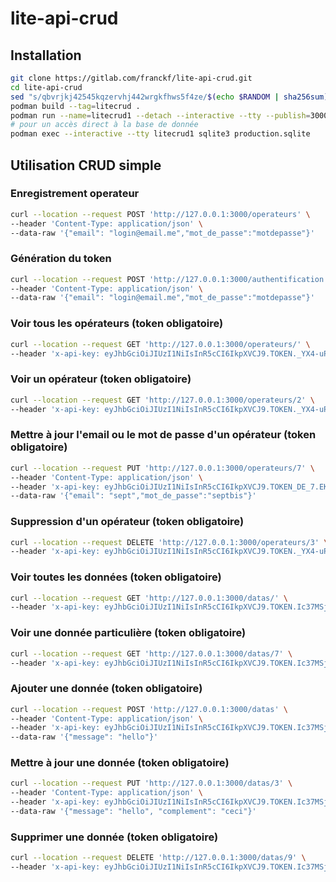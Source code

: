 # lite-api-crud

## Installation

```bash
git clone https://gitlab.com/franckf/lite-api-crud.git
cd lite-api-crud
sed "s/qbvrjkj42545kqzervhj442wrgkfhws5f4ze/$(echo $RANDOM | sha256sum)/g" config/config.js # en production changez le TOKEN_SECRET
podman build --tag=litecrud .
podman run --name=litecrud1 --detach --interactive --tty --publish=3000:3000/tcp litecrud
# pour un accès direct à la base de donnée
podman exec --interactive --tty litecrud1 sqlite3 production.sqlite
```

## Utilisation CRUD simple

### Enregistrement operateur
```bash
curl --location --request POST 'http://127.0.0.1:3000/operateurs' \
--header 'Content-Type: application/json' \
--data-raw '{"email": "login@email.me","mot_de_passe":"motdepasse"}'
```

### Génération du token
```bash
curl --location --request POST 'http://127.0.0.1:3000/authentification' \
--header 'Content-Type: application/json' \
--data-raw '{"email": "login@email.me","mot_de_passe":"motdepasse"}'
```

### Voir tous les opérateurs (token obligatoire)
```bash
curl --location --request GET 'http://127.0.0.1:3000/operateurs/' \
--header 'x-api-key: eyJhbGciOiJIUzI1NiIsInR5cCI6IkpXVCJ9.TOKEN._YX4-uPvsIQ8NlL4DY1aTAuR0fxB284csSkU4MIR0d8'
```

### Voir un opérateur (token obligatoire)
```bash
curl --location --request GET 'http://127.0.0.1:3000/operateurs/2' \
--header 'x-api-key: eyJhbGciOiJIUzI1NiIsInR5cCI6IkpXVCJ9.TOKEN._YX4-uPvsIQ8NlL4DY1aTAuR0fxB284csSkU4MIR0d8'
```

### Mettre à jour l'email ou le mot de passe d'un opérateur (token obligatoire)
```bash
curl --location --request PUT 'http://127.0.0.1:3000/operateurs/7' \
--header 'Content-Type: application/json' \
--header 'x-api-key: eyJhbGciOiJIUzI1NiIsInR5cCI6IkpXVCJ9.TOKEN_DE_7.EKvWvZGpoOdTq_vE-iXwcPPMYmdMg1pmdC-3nCxv2Vk' \
--data-raw '{"email": "sept","mot_de_passe":"septbis"}'
```

### Suppression d'un opérateur (token obligatoire)
```bash
curl --location --request DELETE 'http://127.0.0.1:3000/operateurs/3' \
--header 'x-api-key: eyJhbGciOiJIUzI1NiIsInR5cCI6IkpXVCJ9.TOKEN._YX4-uPvsIQ8NlL4DY1aTAuR0fxB284csSkU4MIR0d8'
```

### Voir toutes les données (token obligatoire)
```bash
curl --location --request GET 'http://127.0.0.1:3000/datas/' \
--header 'x-api-key: eyJhbGciOiJIUzI1NiIsInR5cCI6IkpXVCJ9.TOKEN.Ic37MSjQmUNjlN4dR3BXiK9KtlzrFkrqD-4knyIBpIQ'
```

### Voir une donnée particulière (token obligatoire)
```bash
curl --location --request GET 'http://127.0.0.1:3000/datas/7' \
--header 'x-api-key: eyJhbGciOiJIUzI1NiIsInR5cCI6IkpXVCJ9.TOKEN.Ic37MSjQmUNjlN4dR3BXiK9KtlzrFkrqD-4knyIBpIQ'
```

### Ajouter une donnée (token obligatoire)
```bash
curl --location --request POST 'http://127.0.0.1:3000/datas' \
--header 'Content-Type: application/json' \
--header 'x-api-key: eyJhbGciOiJIUzI1NiIsInR5cCI6IkpXVCJ9.TOKEN.Ic37MSjQmUNjlN4dR3BXiK9KtlzrFkrqD-4knyIBpIQ' \
--data-raw '{"message": "hello"}'
```

### Mettre à jour une donnée (token obligatoire)
```bash
curl --location --request PUT 'http://127.0.0.1:3000/datas/3' \
--header 'Content-Type: application/json' \
--header 'x-api-key: eyJhbGciOiJIUzI1NiIsInR5cCI6IkpXVCJ9.TOKEN.Ic37MSjQmUNjlN4dR3BXiK9KtlzrFkrqD-4knyIBpIQ' \
--data-raw '{"message": "hello", "complement": "ceci"}'
```

### Supprimer une donnée (token obligatoire)
```bash
curl --location --request DELETE 'http://127.0.0.1:3000/datas/9' \
--header 'x-api-key: eyJhbGciOiJIUzI1NiIsInR5cCI6IkpXVCJ9.TOKEN.Ic37MSjQmUNjlN4dR3BXiK9KtlzrFkrqD-4knyIBpIQ'
```